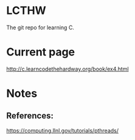 # LCTHW
The git repo for learning C.

# Current page

http://c.learncodethehardway.org/book/ex4.html


# Notes

## References:

https://computing.llnl.gov/tutorials/pthreads/


